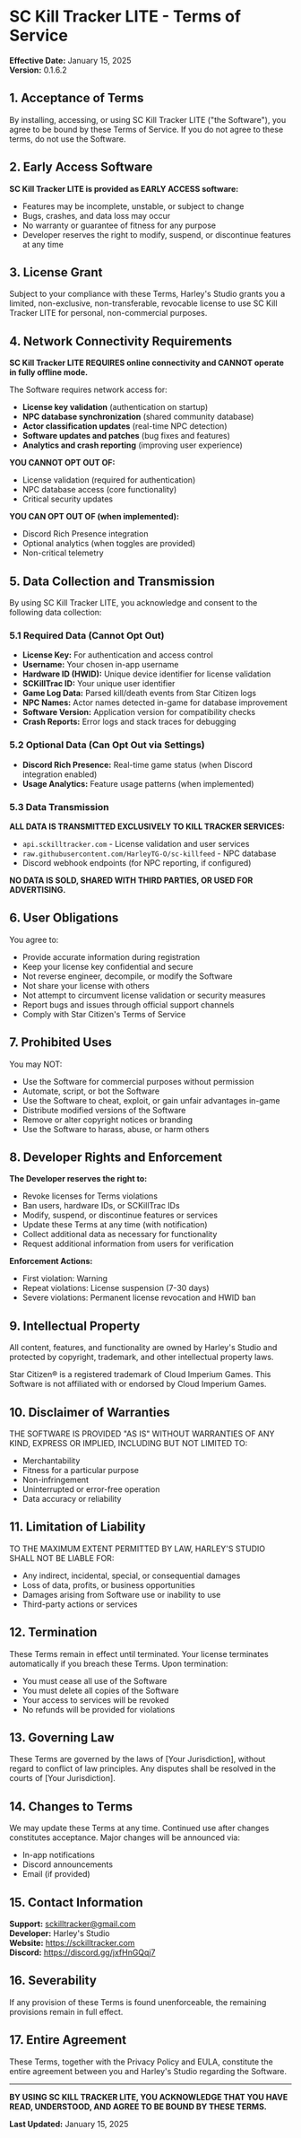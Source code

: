 # SC Kill Tracker LITE - Terms of Service

**Effective Date:** January 15, 2025  
**Version:** 0.1.6.2

## 1. Acceptance of Terms

By installing, accessing, or using SC Kill Tracker LITE ("the Software"), you agree to be bound by these Terms of Service. If you do not agree to these terms, do not use the Software.

## 2. Early Access Software

**SC Kill Tracker LITE is provided as EARLY ACCESS software:**

- Features may be incomplete, unstable, or subject to change
- Bugs, crashes, and data loss may occur
- No warranty or guarantee of fitness for any purpose
- Developer reserves the right to modify, suspend, or discontinue features at any time

## 3. License Grant

Subject to your compliance with these Terms, Harley's Studio grants you a limited, non-exclusive, non-transferable, revocable license to use SC Kill Tracker LITE for personal, non-commercial purposes.

## 4. Network Connectivity Requirements

**SC Kill Tracker LITE REQUIRES online connectivity and CANNOT operate in fully offline mode.**

The Software requires network access for:

- **License key validation** (authentication on startup)
- **NPC database synchronization** (shared community database)
- **Actor classification updates** (real-time NPC detection)
- **Software updates and patches** (bug fixes and features)
- **Analytics and crash reporting** (improving user experience)

**YOU CANNOT OPT OUT OF:**
- License validation (required for authentication)
- NPC database access (core functionality)
- Critical security updates

**YOU CAN OPT OUT OF (when implemented):**
- Discord Rich Presence integration
- Optional analytics (when toggles are provided)
- Non-critical telemetry

## 5. Data Collection and Transmission

By using SC Kill Tracker LITE, you acknowledge and consent to the following data collection:

### 5.1 Required Data (Cannot Opt Out)
- **License Key:** For authentication and access control
- **Username:** Your chosen in-app username
- **Hardware ID (HWID):** Unique device identifier for license validation
- **SCKillTrac ID:** Your unique user identifier
- **Game Log Data:** Parsed kill/death events from Star Citizen logs
- **NPC Names:** Actor names detected in-game for database improvement
- **Software Version:** Application version for compatibility checks
- **Crash Reports:** Error logs and stack traces for debugging

### 5.2 Optional Data (Can Opt Out via Settings)
- **Discord Rich Presence:** Real-time game status (when Discord integration enabled)
- **Usage Analytics:** Feature usage patterns (when implemented)

### 5.3 Data Transmission
**ALL DATA IS TRANSMITTED EXCLUSIVELY TO KILL TRACKER SERVICES:**
- `api.sckilltracker.com` - License validation and user services
- `raw.githubusercontent.com/HarleyTG-O/sc-killfeed` - NPC database
- Discord webhook endpoints (for NPC reporting, if configured)

**NO DATA IS SOLD, SHARED WITH THIRD PARTIES, OR USED FOR ADVERTISING.**

## 6. User Obligations

You agree to:

- Provide accurate information during registration
- Keep your license key confidential and secure
- Not reverse engineer, decompile, or modify the Software
- Not share your license with others
- Not attempt to circumvent license validation or security measures
- Report bugs and issues through official support channels
- Comply with Star Citizen's Terms of Service

## 7. Prohibited Uses

You may NOT:

- Use the Software for commercial purposes without permission
- Automate, script, or bot the Software
- Use the Software to cheat, exploit, or gain unfair advantages in-game
- Distribute modified versions of the Software
- Remove or alter copyright notices or branding
- Use the Software to harass, abuse, or harm others

## 8. Developer Rights and Enforcement

**The Developer reserves the right to:**

- Revoke licenses for Terms violations
- Ban users, hardware IDs, or SCKillTrac IDs
- Modify, suspend, or discontinue features or services
- Update these Terms at any time (with notification)
- Collect additional data as necessary for functionality
- Request additional information from users for verification

**Enforcement Actions:**
- First violation: Warning
- Repeat violations: License suspension (7-30 days)
- Severe violations: Permanent license revocation and HWID ban

## 9. Intellectual Property

All content, features, and functionality are owned by Harley's Studio and protected by copyright, trademark, and other intellectual property laws.

Star Citizen® is a registered trademark of Cloud Imperium Games. This Software is not affiliated with or endorsed by Cloud Imperium Games.

## 10. Disclaimer of Warranties

THE SOFTWARE IS PROVIDED "AS IS" WITHOUT WARRANTIES OF ANY KIND, EXPRESS OR IMPLIED, INCLUDING BUT NOT LIMITED TO:

- Merchantability
- Fitness for a particular purpose
- Non-infringement
- Uninterrupted or error-free operation
- Data accuracy or reliability

## 11. Limitation of Liability

TO THE MAXIMUM EXTENT PERMITTED BY LAW, HARLEY'S STUDIO SHALL NOT BE LIABLE FOR:

- Any indirect, incidental, special, or consequential damages
- Loss of data, profits, or business opportunities
- Damages arising from Software use or inability to use
- Third-party actions or services

## 12. Termination

These Terms remain in effect until terminated. Your license terminates automatically if you breach these Terms. Upon termination:

- You must cease all use of the Software
- You must delete all copies of the Software
- Your access to services will be revoked
- No refunds will be provided for violations

## 13. Governing Law

These Terms are governed by the laws of [Your Jurisdiction], without regard to conflict of law principles. Any disputes shall be resolved in the courts of [Your Jurisdiction].

## 14. Changes to Terms

We may update these Terms at any time. Continued use after changes constitutes acceptance. Major changes will be announced via:

- In-app notifications
- Discord announcements
- Email (if provided)

## 15. Contact Information

**Support:** sckilltracker@gmail.com  
**Developer:** Harley's Studio  
**Website:** https://sckilltracker.com  
**Discord:** https://discord.gg/jxfHnGQqj7

## 16. Severability

If any provision of these Terms is found unenforceable, the remaining provisions remain in full effect.

## 17. Entire Agreement

These Terms, together with the Privacy Policy and EULA, constitute the entire agreement between you and Harley's Studio regarding the Software.

---

**BY USING SC KILL TRACKER LITE, YOU ACKNOWLEDGE THAT YOU HAVE READ, UNDERSTOOD, AND AGREE TO BE BOUND BY THESE TERMS.**

**Last Updated:** January 15, 2025

